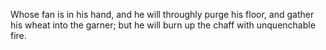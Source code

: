 Whose fan is in his hand, and he will throughly purge his floor, and gather his wheat into the garner; but he will burn up the chaff with unquenchable fire.
